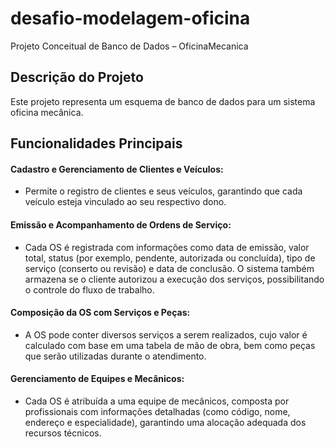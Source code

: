 # desafio-modelagem-oficina
Projeto Conceitual de Banco de Dados – OficinaMecanica

## Descrição do Projeto
Este projeto representa um esquema de banco de dados para um sistema oficina mecânica.

## Funcionalidades Principais
#### Cadastro e Gerenciamento de Clientes e Veículos:
- Permite o registro de clientes e seus veículos, garantindo que cada veículo esteja vinculado ao seu respectivo dono.

#### Emissão e Acompanhamento de Ordens de Serviço:
- Cada OS é registrada com informações como data de emissão, valor total, status (por exemplo, pendente, autorizada ou concluída), tipo de serviço (conserto ou revisão) e data de conclusão. O sistema também armazena se o cliente autorizou a execução dos serviços, possibilitando o controle do fluxo de trabalho.

#### Composição da OS com Serviços e Peças:
- A OS pode conter diversos serviços a serem realizados, cujo valor é calculado com base em uma tabela de mão de obra, bem como peças que serão utilizadas durante o atendimento.

#### Gerenciamento de Equipes e Mecânicos:
- Cada OS é atribuída a uma equipe de mecânicos, composta por profissionais com informações detalhadas (como código, nome, endereço e especialidade), garantindo uma alocação adequada dos recursos técnicos.
